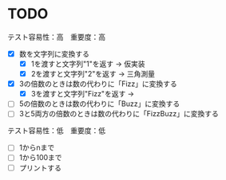 TODO
===========================

テスト容易性：高　重要度：高
- [x] 数を文字列に変換する
    - [x] 1を渡すと文字列"1"を返す -> 仮実装
    - [x] 2を渡すと文字列"2"を返す -> 三角測量

- [x] 3の倍数のときは数の代わりに「Fizz」に変換する
    - [x] 3を渡すと文字列"Fizz"を返す ->

- [ ] 5の倍数のときは数の代わりに「Buzz」に変換する
- [ ] 3と5両方の倍数のときは数の代わりに「FizzBuzz」に変換する

テスト容易性：低　重要度：低
- [ ] 1からnまで
- [ ] 1から100まで
- [ ] プリントする
